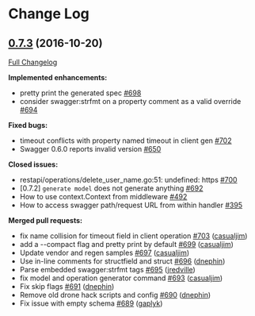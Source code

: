 # Change Log

## [0.7.3](https://github.com/istforks/go-swagger/tree/0.7.3) (2016-10-20)
[Full Changelog](https://github.com/istforks/go-swagger/compare/0.7.2...0.7.3)

**Implemented enhancements:**

- pretty print the generated spec [\#698](https://github.com/istforks/go-swagger/issues/698)
- consider swagger:strfmt on a property comment as a valid override [\#694](https://github.com/istforks/go-swagger/issues/694)

**Fixed bugs:**

- timeout conflicts with property named timeout in client gen [\#702](https://github.com/istforks/go-swagger/issues/702)
- Swagger 0.6.0 reports invalid version [\#650](https://github.com/istforks/go-swagger/issues/650)

**Closed issues:**

- restapi/operations/delete\_user\_name.go:51: undefined: https [\#700](https://github.com/istforks/go-swagger/issues/700)
- \[0.7.2\] `generate model` does not generate anything [\#692](https://github.com/istforks/go-swagger/issues/692)
- How to use context.Context from middleware [\#492](https://github.com/istforks/go-swagger/issues/492)
- How to access swagger path/request URL from within handler [\#395](https://github.com/istforks/go-swagger/issues/395)

**Merged pull requests:**

- fix name collision for timeout field in client operation [\#703](https://github.com/istforks/go-swagger/pull/703) ([casualjim](https://github.com/casualjim))
- add a --compact flag and pretty print by default [\#699](https://github.com/istforks/go-swagger/pull/699) ([casualjim](https://github.com/casualjim))
- Update vendor and regen samples [\#697](https://github.com/istforks/go-swagger/pull/697) ([casualjim](https://github.com/casualjim))
- Use in-line comments for structfield and struct [\#696](https://github.com/istforks/go-swagger/pull/696) ([dnephin](https://github.com/dnephin))
- Parse embedded swagger:strfmt tags [\#695](https://github.com/istforks/go-swagger/pull/695) ([jredville](https://github.com/jredville))
- fix model and operation generator command [\#693](https://github.com/istforks/go-swagger/pull/693) ([casualjim](https://github.com/casualjim))
- Fix skip flags [\#691](https://github.com/istforks/go-swagger/pull/691) ([dnephin](https://github.com/dnephin))
- Remove old drone hack scripts and config [\#690](https://github.com/istforks/go-swagger/pull/690) ([dnephin](https://github.com/dnephin))
- Fix issue with empty schema  [\#689](https://github.com/istforks/go-swagger/pull/689) ([gaplyk](https://github.com/gaplyk))

